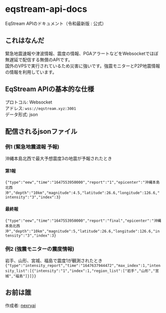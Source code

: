 # eqstream-api-docs
EqStream APIのドキュメント（令和最新版 : 公式）

## これはなんだ
緊急地震速報や津波情報、震度の情報、PGAアラートなどをWebsocketでほぼ無遅延で配信する無償のAPIです。<br>
国外のVPSで実行されているため災害に強いです。強震モニターとP2P地震情報の情報を利用しています。

## EqStream APIの基本的な仕様
プロトコル: Websocket <br>
アドレス: `wss://eqstream.xyz:3001` <br>
データ形式: json

## 配信されるjsonファイル

### 例1 (緊急地震速報 予報)
沖縄本島北西で最大予想震度3の地震が予報されたとき

#### 第1報
`{"type":"eew","time":"1647553950000","report":"1","epicenter":"沖縄本島北西沖","depth":"10km","magnitude":4.5,"latitude":26.6,"longitude":126.6,"intensity":"3","index":3}`

#### 最終報
`{"type":"eew","time":"1647553950000","report":"final","epicenter":"沖縄本島北西沖","depth":"10km","magnitude":5,"latitude":26.6,"longitude":126.6,"intensity":"3","index":3}`

### 例2 (強震モニターの震度情報)
岩手、山形、宮城、福島で震度1が観測されたとき
`{"type":"intensity_report","time":"1647637944472","max_index":1,"intensity_list":[{"intensity":"1","index":1,"region_list":["岩手","山形","宮城","福島"]}]}}`

## お前は誰
作成者: [nexryai](https://twitter.com/nexryai)
